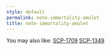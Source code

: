 ```yaml
---
style: default
permalink: note-immortality-amulet
title: note-immortality-amulet
---
```

You may also like:
[SCP-1709](http://scp-wiki.net/scp-1709)
[SCP-1349](http://scp-wiki.net/scp-1349)